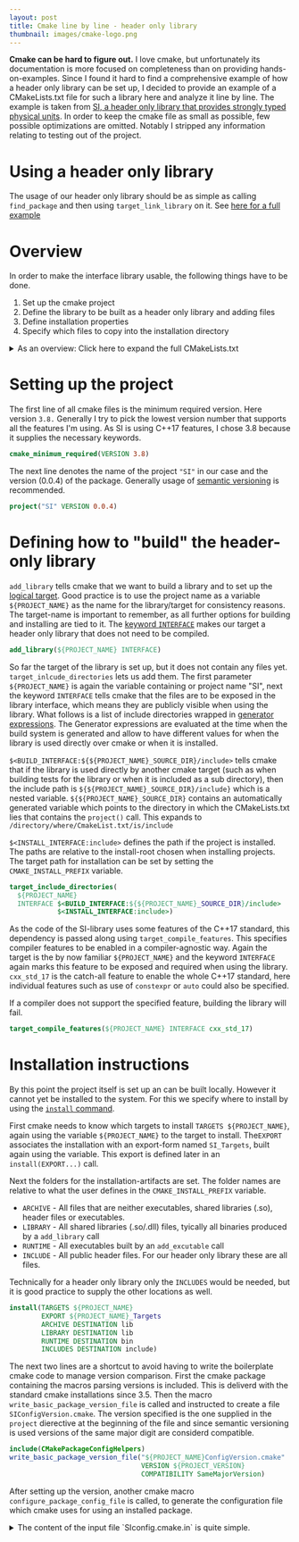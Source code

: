 ```yaml
---
layout: post
title: Cmake line by line - header only library
thumbnail: images/cmake-logo.png
---
```


**Cmake can be hard to figure out.** I love cmake, but unfortunately its documentation is more focused on completeness than on providing hands-on-examples. Since I found it hard to find a comprehensive example of how a header only library can be set up, I decided to provide an example of a CMakeLists.txt file for such a library here and analyze it line by line. The example is taken from [SI, a header only library that provides strongly typed physical units](https://github.com/bernedom/SI).
In order to keep the cmake file as small as possible, few possible optimizations are omitted. Notably I stripped any information relating to testing out of the project.

# Using a header only library 

The usage of our header only library should be as simple as calling `find_package` and then using `target_link_library` on it. See [here for a full example](https://github.com/bernedom/SI/blob/master/example/CMakeLists.txt)

# Overview

In order to make the interface library usable, the following things have to be done. 

1. Set up the cmake project
1. Define the library to be built as a header only library and adding files
1. Define installation properties
1. Specify which files to copy into the installation directory

<details>
<summary markdown="span">
As an overview: Click here to expand the full CMakeLists.txt
</summary>

```cmake
cmake_minimum_required(VERSION 3.8)

project("SI" VERSION 0.0.4)

add_library(${PROJECT_NAME} INTERFACE)

target_include_directories(
  ${PROJECT_NAME}
  INTERFACE $<BUILD_INTERFACE:${${PROJECT_NAME}_SOURCE_DIR}/include>
            $<INSTALL_INTERFACE:include>)

target_compile_features(${PROJECT_NAME} INTERFACE cxx_std_17)

enable_testing()
add_subdirectory(test)

install(TARGETS ${PROJECT_NAME}
        EXPORT ${PROJECT_NAME}_Targets
        ARCHIVE DESTINATION lib
        LIBRARY DESTINATION lib
        RUNTIME DESTINATION bin
        INCLUDES
        DESTINATION include)

include(CMakePackageConfigHelpers)
write_basic_package_version_file("${PROJECT_NAME}ConfigVersion.cmake"
                                 VERSION ${PROJECT_VERSION}
                                 COMPATIBILITY SameMajorVersion)

configure_package_config_file(
  "${PROJECT_SOURCE_DIR}/cmake/SIConfig.cmake.in"
  "${PROJECT_BINARY_DIR}/${PROJECT_NAME}Config.cmake"
  INSTALL_DESTINATION
  lib/cmake/${PROJECT_NAME})

install(EXPORT ${PROJECT_NAME}_Targets
        FILE ${PROJECT_NAME}Targets.cmake
        NAMESPACE ${PROJECT_NAME}::
        DESTINATION lib/cmake/${PROJECT_NAME})

install(FILES "${PROJECT_BINARY_DIR}/${PROJECT_NAME}Config.cmake"
              "${PROJECT_BINARY_DIR}/${PROJECT_NAME}ConfigVersion.cmake"
        DESTINATION lib/cmake/${PROJECT_NAME})

install(DIRECTORY ${PROJECT_SOURCE_DIR}/include/SI DESTINATION include)
```
</details>

# Setting up the project 

The first line of all cmake files is the minimum required version. Here version `3.8.` Generally I try to pick the lowest version number that supports all the features I'm using. As SI is using C++17 features, I chose 3.8 because it supplies the necessary keywords.

```cmake
cmake_minimum_required(VERSION 3.8)
```

The next line denotes the name of the project `"SI"` in our case and the version (0.0.4) of the package. Generally usage of [semantic versioning](https://semver.org/) is recommended.

```cmake
project("SI" VERSION 0.0.4)
```

# Defining how to "build" the header-only library

`add_library` tells cmake that we want to build a library and to set up the [logical target](https://cmake.org/cmake/help/v3.14/manual/cmake-buildsystem.7.html).  Good practice is to use the project name as a variable `${PROJECT_NAME}` as the name for the library/target for consistency reasons. The target-name is important to remember, as all further options for building and installing are tied to it. The [keyword `INTERFACE`](https://cmake.org/cmake/help/v3.14/manual/cmake-buildsystem.7.html#interface-libraries) makes our target a header only library that does not need to be compiled. 

```cmake
add_library(${PROJECT_NAME} INTERFACE)
```

So far the target of the library is set up, but it does not contain any files yet. `target_inlcude_directories` lets us add them. The first parameter `${PROJECT_NAME}` is again the variable containing or project name "SI", next the keyword `INTERFACE` tells cmake that the files are to be exposed in the library interface, which means they are publicly visible when using the library. What follows is a list of include directories wrapped in [generator expressions](https://cmake.org/cmake/help/v3.14/manual/cmake-generator-expressions.7.html#manual:cmake-generator-expressions(7)). The Generator expressions are evaluated at the time when the build system is generated and allow to have different values for when the library is used directly over cmake or when it is installed. 

`$<BUILD_INTERFACE:${${PROJECT_NAME}_SOURCE_DIR}/include>` tells cmake that if the library is used directly by another cmake target (such as when building tests for the library or when it is included as a sub directory), then the include path is `${${PROJECT_NAME}_SOURCE_DIR}/include}` which is a nested variable. `${${PROJECT_NAME}_SOURCE_DIR}` contains an automatically generated variable which points to the directory in which the CMakeLists.txt lies that contains the `project()` call. This expands to `/directory/where/CmakeList.txt/is/include`

`$<INSTALL_INTERFACE:include>` defines the path if the project is installed. The paths are relative to the install-root chosen when installing projects. The target path for installation can be set by setting the `CMAKE_INSTALL_PREFIX` variable. 

```cmake
target_include_directories(
  ${PROJECT_NAME}
  INTERFACE $<BUILD_INTERFACE:${${PROJECT_NAME}_SOURCE_DIR}/include>
            $<INSTALL_INTERFACE:include>)
```

As the code of the SI-library uses some features of the C++17 standard, this dependency is passed along using `target_compile_features`. This specifies compiler features to be enabled in a compiler-agnostic way. Again the target is the by now familiar `${PROJECT_NAME}` and the keyword `INTERFACE` again marks this feature to be exposed and required when using the library. `cxx_std_17` is the catch-all feature to enable the whole C++17 standard, here individual features such as use of `constexpr` or `auto` could also be specified. 

If a compiler does not support the specified feature, building the library will fail. 


```cmake
target_compile_features(${PROJECT_NAME} INTERFACE cxx_std_17)
```

# Installation instructions

By this point the project itself is set up an can be built locally. However it cannot yet be installed to the system. For this we specify where to install by using the [`install` command](https://cmake.org/cmake/help/latest/command/install.html).

First cmake needs to know which targets to install `TARGETS ${PROJECT_NAME}`, again using the variable `${PROJECT_NAME}` to the target to install. 
The`EXPORT` associates the installation with an export-form named `SI_Targets`, built again using the variable. This export is defined later in an `install(EXPORT...)` call. 
 
Next the folders for the installation-artifacts are set. The folder names are relative to what the user defines in the `CMAKE_INSTALL_PREFIX` variable.

* `ARCHIVE` - All files that are neither executables, shared libraries (.so), header files or executables. 
* `LIBRARY` - All shared libraries (.so/.dll) files, tyically all binaries produced by a `add_library` call
* `RUNTIME` - All executables built by an `add_excutable` call
* `INCLUDE` - All public header files. For our header only library these are all files. 
  
 Technically for a header only library only the `INCLUDES` would be needed, but it is good practice to supply the other locations as well. 

```cmake
install(TARGETS ${PROJECT_NAME}
        EXPORT ${PROJECT_NAME}_Targets
        ARCHIVE DESTINATION lib
        LIBRARY DESTINATION lib
        RUNTIME DESTINATION bin
        INCLUDES DESTINATION include)
```

The next two lines are a shortcut to avoid having to write the boilerplate cmake code to manage version comparison. First the cmake package containing the macros parsing versions is included. This is deliverd with the standard cmake installations since 3.5. Then the macro `write_basic_package_version_file` is called and instructed to create a file `SIConfigVersion.cmake`. The version specified is the one supplied in the `project` dierective at the beginning of the file and since semantic versioning is used versions of the same major digit are considerd compatible. 

```cmake
include(CMakePackageConfigHelpers)
write_basic_package_version_file("${PROJECT_NAME}ConfigVersion.cmake"
                                 VERSION ${PROJECT_VERSION}
                                 COMPATIBILITY SameMajorVersion)
```

After setting up the version, another cmake macro `configure_package_config_file` is called, to generate the configuration file which cmake uses for using an installed package.
<details>
<summary markdown="span">
 The content of the input file `SIconfig.cmake.in` is quite simple. 
</summary>
```cmake
@PACKAGE_INIT@

include("${CMAKE_CURRENT_LIST_DIR}/@PROJECT_NAME@Targets.cmake")
check_required_components("@PROJECT_NAME@")
```

</details>
All the placeholders marked with `@` in the input file are replaced with the explicit values and the file is written to the target `.cmake` file. 
By specifying `INSTALL_DESTINATION` cmake is told where to place it when creating the installation artifact.

```cmake
configure_package_config_file(
  "${PROJECT_SOURCE_DIR}/cmake/${PROJECT_NAME}Config.cmake.in"
  "${PROJECT_BINARY_DIR}/${PROJECT_NAME}Config.cmake"
  INSTALL_DESTINATION
  lib/cmake/${PROJECT_NAME})
```

## Selecting targets and files to install

After setting up the configuration for installing the library, the files to be installed can be passed to cmake by using the `install` function. 

First the file containing the installation-targets as defined above, is created and copied to the installation folder. The `EXPORT` keyword at the beginning tells cmake to export the installation targets which are defined in the file `SITargets.cmake` which is created in the build folder when building the project to the `DESTINATION` specified. All targets are to be placed in the `NAMESPACE` `SI::`.

```cmake
install(EXPORT ${PROJECT_NAME}_Targets
        FILE ${PROJECT_NAME}Targets.cmake
        NAMESPACE ${PROJECT_NAME}::
        DESTINATION lib/cmake/${PROJECT_NAME})
```

The created `.cmake` files containing the build configuration and informartion about version compatibilty are to be installed to the install folder as well. By providing the `FILES` keyword a list of files is given to be saved in a folder specified by `DESTINATION`. 

```cmake
install(FILES "${PROJECT_BINARY_DIR}/${PROJECT_NAME}Config.cmake"
              "${PROJECT_BINARY_DIR}/${PROJECT_NAME}ConfigVersion.cmake"
        DESTINATION lib/cmake/${PROJECT_NAME})
```

Finally the header files are copied to the installation folder. For header only libraries ususally all header files are supplied, so instead of providing individual files the whole include directory is copied using the `DIRECTORY` keyword. 

```cmake
install(DIRECTORY ${PROJECT_SOURCE_DIR}/include/SI DESTINATION include)
```

## Installation and usage

After setting all up the library can be built and installed like this:

```bash
cmake .. -DCMAKE_INSTALL_PREFIX:PATH=/your/installation/path
cmake --build . --config Release --target install -- -j $(nproc)
```

For using it, use:

```cmake
project("SI-Example")

find_package(SI CONFIG REQUIRED)

add_executable(${PROJECT_NAME} src/main.cc)
target_link_libraries(${PROJECT_NAME} SI::SI)

```

[the cmake file of the SI library at the time of writing](https://github.com/bernedom/SI/blob/18586fcc0efc269dd2014c7fcf52838e9068558b/CMakeLists.txt)
